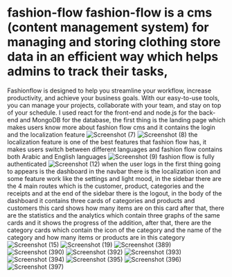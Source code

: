 # fashion-flow  fashion-flow is a cms (content management system) for managing and storing clothing store data in an efficient way which helps admins to track their tasks,
Fashionflow is designed to help you streamline your workflow, increase productivity, and achieve your business goals. With our easy-to-use tools, you can manage your projects, collaborate with your team, and stay on top of your schedule.
I used react for the front-end and node.js for the back-end and MongoDB for the database,
the first thing is the landing page which makes users know more about fashion flow cms and it contains the login and the localization feature
![Screenshot (7)](https://github.com/mody100000/fashion-flow/assets/69405482/f37eae88-0741-41df-bd50-654605f76411)
![Screenshot (8)](https://github.com/mody100000/fashion-flow/assets/69405482/3ff7cb0a-7b42-4afd-a77c-d85e2047e898)
the localization feature is one of the best features that fashion flow has, it makes users switch between different languages and fashion flow contains both Arabic and English languages
![Screenshot (9)](https://github.com/mody100000/fashion-flow/assets/69405482/c9d119a4-a0fb-4bb0-833a-9e929ac64609)
fashion flow is fully authenticated 
![Screenshot (12)](https://github.com/mody100000/fashion-flow/assets/69405482/954d893e-7f09-4363-b146-7a0f134db69a)
when the user logs in the first thing going to appears is the dashboard in the navbar there is the localization icon and some feature work like the settings and light mood, in the sidebar there are the 4 main routes which is the customer, product, categories and the receipts and at the end of the sidebar there is the logout, 
in the body of the dashboard it contains three cards of categories and products and customers this card shows how many items are on this card 
after that, there are the statistics and the analytics which contain three graphs of the same cards and it shows the progress of the addition,
after that, there are the category cards which contain the icon of the category and the name of the category and how many items or products are in this category
![Screenshot (15)](https://github.com/mody100000/fashion-flow/assets/69405482/d07251cf-08ac-4dfd-aa65-37d11bf29d6e)
![Screenshot (19)](https://github.com/mody100000/fashion-flow/assets/69405482/f8531d02-779e-4ec6-93f7-13950c113f06)
![Screenshot (389)](https://github.com/mody100000/fashion-flow/assets/69405482/fbeadb57-e590-4da0-962b-ab2e869c640f)
![Screenshot (390)](https://github.com/mody100000/fashion-flow/assets/69405482/18941849-24aa-4536-8fd0-bae0ff10bd0b)
![Screenshot (392)](https://github.com/mody100000/fashion-flow/assets/69405482/659d6d65-b822-4d18-a57a-ee80895d9ab5)
![Screenshot (393)](https://github.com/mody100000/fashion-flow/assets/69405482/689acc24-54b3-44b6-89f7-4f571ff97a50)
![Screenshot (394)](https://github.com/mody100000/fashion-flow/assets/69405482/1cd46b93-d127-430c-9176-fc62fad6852a)
![Screenshot (395)](https://github.com/mody100000/fashion-flow/assets/69405482/6a1dcbaa-c7bf-4319-86d7-74d7086dabd4)
![Screenshot (396)](https://github.com/mody100000/fashion-flow/assets/69405482/c665de33-320b-409b-8042-ba327dd4e205)
![Screenshot (397)](https://github.com/mody100000/fashion-flow/assets/69405482/957a542a-b1d4-46a6-9d5d-cb0f05046108)



